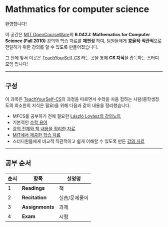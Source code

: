 # Mathmatics for computer science

환영합니다!  

이 공간은 [MIT OpenCourseWare](https://ocw.mit.edu/courses/6-042j-mathematics-for-computer-science-fall-2010/)의 **6.042J: Mathematics for Computer Science (Fall 2010)** 강의와 학습 자료를 **재편성** 하여, 팀원들에게 **효율적·직관적**으로 전달하기 위한 강의를 할 수 있도록 만들어졌습니다.   

그 전에 앞서 이곳은 [TeachYourSelf-CS](https://github.com/minnsane/TeachYourselfCS-KR) 라는 곳을 통해 **CS 지식**을 습득하는 스터디 모임 입니다!   

---

## 구성

이 과목은 [TeachYourSelf-CS](https://github.com/minnsane/TeachYourselfCS-KR)의 과정을 따르면서 수학을 처음 접하는 사람(중학생정도의 최소한의 지식은 필요)을 위해 다음과 같이 내용을 정리했습니다.    

- MFCS를 공부하기 전에 필요한 [László Lovász의 강의노트](./Discrete%20Mathematics/)   
- 기본적인 [수학 용어](./용어%20정리/)    
- [강의 전체와 책 내용을 정리한 자료](./Mathmatics%20for%20computer%20science/)    
- [MIT에서 제공한 학습 자료](./학습%20자료/)   
- 스터디원들에게 비교적 직관적이고 쉽게 이해할 수 있도록 만든 [강의 자료](./강의%20자료/)   

---

## 공부 순서

| 순서 | 항목 | 설명명 |
| - | ------ | ------ |
| 1️ | **Readings**    | 책 |
| 2️ | **Recitation**  | 실습/문제풀이 |
| 3️ | **Assignments** | 과제 |
| 4️ | **Exam**        | 시험 |
